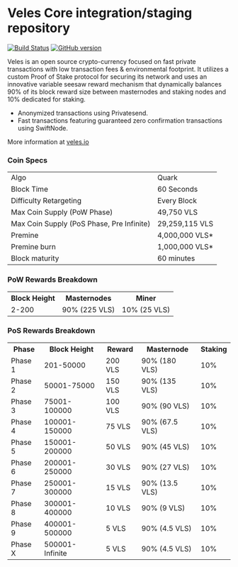 Veles Core integration/staging repository
=====================================

[![Build Status](https://travis-ci.org/PIVX-Project/PIVX.svg?branch=master)](https://travis-ci.org/PIVX-Project/PIVX) [![GitHub version](https://badge.fury.io/gh/PIVX-Project%2FPIVX.svg)](https://badge.fury.io/gh/PIVX-Project%2FPIVX)

Veles is an open source crypto-currency focused on fast private transactions with low transaction fees & environmental footprint.  It utilizes a custom Proof of Stake protocol for securing its network and uses an innovative variable seesaw reward mechanism that dynamically balances 90% of its block reward size between masternodes and staking nodes and 10% dedicated for staking. 
- Anonymized transactions using Privatesend.
- Fast transactions featuring guaranteed zero confirmation transactions using SwiftNode.

More information at [veles.io](http://www.veles.io)

### Coin Specs
<table>
<tr><td>Algo</td><td>Quark</td></tr>
<tr><td>Block Time</td><td>60 Seconds</td></tr>
<tr><td>Difficulty Retargeting</td><td>Every Block</td></tr>
<tr><td>Max Coin Supply (PoW Phase)</td><td>49,750 VLS</td></tr>
<tr><td>Max Coin Supply (PoS Phase, Pre Infinite)</td><td>29,259,115 VLS</td></tr>
<tr><td>Premine</td><td>4,000,000 VLS*</td></tr>
<tr><td>Premine burn</td><td>1,000,000 VLS*</td></tr>
<tr><td>Block maturity</td><td>60 minutes</td></tr>
</table>

### PoW Rewards Breakdown

<table>
<th>Block Height</th><th>Masternodes</th><th>Miner</th>
<tr><td>2-200</td><td>90% (225 VLS)</td><td>10% (25 VLS)</td></tr>
</table>

### PoS Rewards Breakdown

<table>
<th>Phase</th><th>Block Height</th><th>Reward</th><th>Masternode</th><th>Staking</th>
<tr><td>Phase 1</td><td>201-50000</td><td>200 VLS</td><td>90% (180 VLS)</td><td>10%</td></tr>
<tr><td>Phase 2</td><td>50001-75000</td><td>150 VLS</td><td>90% (135 VLS)</td><td>10%</td></tr>
<tr><td>Phase 3</td><td>75001-100000</td><td>100 VLS</td><td>90% (90 VLS)</td><td>10%</td></tr>
<tr><td>Phase 4</td><td>100001-150000</td><td>75 VLS</td><td>90% (67.5 VLS)</td><td>10%</td></tr>
<tr><td>Phase 5</td><td>150001-200000</td><td>50 VLS</td><td>90% (45 VLS)</td><td>10%</td></tr>
<tr><td>Phase 6</td><td>200001-250000</td><td>30 VLS</td><td>90% (27 VLS)</td><td>10%</td></tr>
<tr><td>Phase 7</td><td>250001-300000</td><td>15 VLS</td><td>90% (13.5 VLS)</td><td>10%</td></tr>
<tr><td>Phase 8</td><td>300001-400000</td><td>10 VLS</td><td>90% (9 VLS)</td><td>10%</td></tr>
<tr><td>Phase 9</td><td>400001-500000</td><td>5 VLS</td><td>90% (4.5 VLS)</td><td>10%</td></tr>
<tr><td>Phase X</td><td>500001-Infinite</td><td>5 VLS</td><td>90% (4.5 VLS)</td><td>10%</td></tr>
</table>
